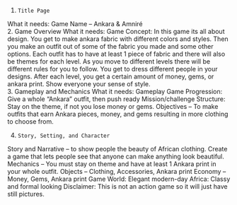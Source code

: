 1.     Title Page  
What it needs: Game Name – Ankara & Amniré	
2.     Game Overview
What it needs:   	Game Concept: In this game its all about design. You get to make ankara fabric with different colors and styles. Then you make an outfit out of some of the fabric you made and some other options. Each outfit has to have at least 1 piece of fabric and there will also be themes for each level. As you move to different levels there will be different rules for you to follow. You get to dress different people in your designs. After each level, you get a certain amount of money, gems, or ankara print. Show everyone your sense of style.   
3.     Gameplay and  Mechanics
What it needs:		Gameplay
Game Progression: Give a whole “Ankara” outfit, then push ready
Mission/challenge Structure: Stay on the theme, if not you lose money or gems. 
Objectives – To make outfits that earn Ankara pieces, money, and gems resulting in more clothing to choose from.

4.     Story, Setting, and Character 
Story and Narrative – to show people the beauty of African clothing. Create a game that lets people see that anyone can make anything look beautiful. 
Mechanics – You must stay on theme and have at least 1 Ankara print in your whole outfit.
Objects – Clothing, Accessories, Ankara print 
				Economy – Money, Gems, Ankara print
Game World: Elegant modern-day Africa:
 Classy and formal looking
Disclaimer: This is not an action game so it will just have still pictures.


